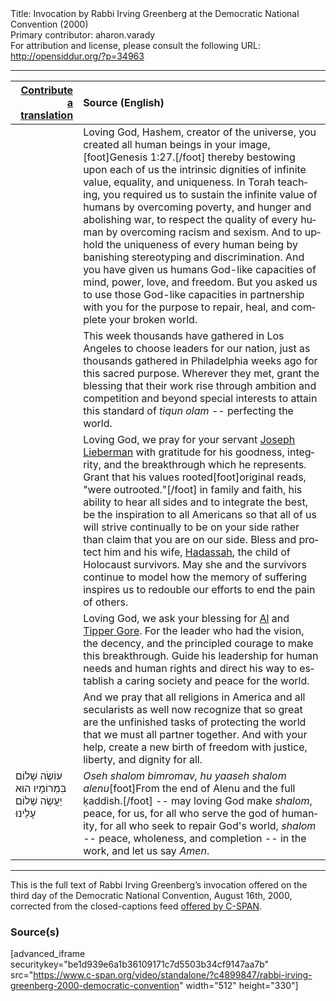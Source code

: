 <html>
<head></head>
<body>
Title: Invocation by Rabbi Irving Greenberg at the Democratic National Convention (2000)<br />
Primary contributor: aharon.varady<br />
For attribution and license, please consult the following URL: <a href="http://opensiddur.org/?p=34963">http://opensiddur.org/?p=34963</a>
<p />
<hr />

<table style="margin-left: auto;margin-right: auto;" class="draggable">
<thead><tr><th id="x" style="text-align: right;"><a href="/contributing/upload/">Contribute a translation</a></th><th style="text-align: left;">Source (English)</th></tr></thead>
<tbody>
<tr><td style="vertical-align:top;">
<div class="liturgy" lang="he">

</span></div></td>
 
<td style="vertical-align:top;">
<div class="english" lang="en">
Loving God, Hashem, creator of the universe,
you created all human beings in your image,[foot]Genesis 1:27.[/foot] 
thereby bestowing upon each of us 
the intrinsic dignities of infinite value, 
equality, 
and uniqueness. 
In Torah teaching, you required us 
to sustain the infinite value of humans 
by overcoming poverty, 
and hunger 
and abolishing war, 
to respect the quality of every human 
by overcoming racism 
and sexism. 
And to uphold the uniqueness of every human being 
by banishing stereotyping 
and discrimination. 
And you have given us humans 
God-like capacities of mind, 
power, 
love, 
and freedom. 
But you asked us to use those God-like capacities 
in partnership with you 
for the purpose to repair, 
heal, 
and complete your broken world. 
</div></td></tr>


<tr><td style="vertical-align:top;">
<div class="liturgy" lang="he">

</span></div></td>
 
<td style="vertical-align:top;">
<div class="english" lang="en">
This week thousands have gathered 
in Los Angeles 
to choose leaders for our nation, 
just as thousands gathered 
in Philadelphia weeks ago 
for this sacred purpose. 
Wherever they met, 
grant the blessing that their work 
rise through ambition and competition 
and beyond special interests 
to attain this standard of <em>tiqun olam</em> -- 
perfecting the world. 
</div></td></tr>


<tr><td style="vertical-align:top;">
<div class="liturgy" lang="he">

</span></div></td>
 
<td style="vertical-align:top;">
<div class="english" lang="en">
Loving God, 
we pray for your servant 
<a href="https://en.wikipedia.org/wiki/Joe_Lieberman">Joseph Lieberman</a> 
with gratitude for his goodness, integrity, 
and the breakthrough which he represents. 
Grant that his values rooted[foot]original reads, "were outrooted."[/foot] in family and faith, 
his ability to hear all sides and to integrate the best, 
be the inspiration to all Americans 
so that all of us will strive continually 
to be on your side 
rather than claim 
that you are on our side. 
Bless and protect him and his wife, 
<a href="https://en.wikipedia.org/wiki/Hadassah_Lieberman">Hadassah</a>, 
the child of Holocaust survivors. 
May she and the survivors continue to model 
how the memory of suffering inspires us 
to redouble our efforts 
to end the pain of others. 
</div></td></tr>


<tr><td style="vertical-align:top;">
<div class="liturgy" lang="he">

</span></div></td>
 
<td style="vertical-align:top;">
<div class="english" lang="en">
Loving God, 
we ask your blessing for <a href="https://en.wikipedia.org/wiki/Al_Gore">Al</a> and <a href="https://en.wikipedia.org/wiki/Tipper_Gore">Tipper Gore</a>. 
For the leader who had the vision, 
the decency, and the principled courage 
to make this breakthrough. 
Guide his leadership 
for human needs 
and human rights 
and direct his way 
to establish a caring society 
and peace for the world. 
</div></td></tr>


<tr><td style="vertical-align:top;">
<div class="liturgy" lang="he">

</span></div></td>
 
<td style="vertical-align:top;">
<div class="english" lang="en">
And we pray 
that all religions in America 
and all secularists as well 
now recognize 
that so great are the unfinished tasks of protecting the world 
that we must all partner together. 
And with your help, 
create a new birth of freedom 
with justice, 
liberty, 
and dignity for all. 
</div></td></tr>


<tr><td style="vertical-align:top;">
<div class="liturgy" lang="he">
עוֹשֶׂה שָׁלוֹם בִּמְרוֹמָיו
הוּא יַעֲשֶׂה שָׁלוֹם עָלֵינוּ
</span></div></td>
 
<td style="vertical-align:top;">
<div class="english" lang="en">
<em>Oseh shalom bimromav, 
hu yaaseh shalom alenu</em>[foot]From the end of Alenu and the full ḳaddish.[/foot] -- 
may loving God make <em>shalom</em>, peace, 
for us, 
for all who serve the god of humanity, 
for all who seek to repair God's world, 
<em>shalom</em> -- peace, wholeness, and completion --
in the work, 
and let us say <em>Amen</em>. 
</div></td></tr>
</tbody></table>

<hr />

This is the full text of Rabbi Irving Greenberg’s invocation offered on the third day of the Democratic National Convention, August 16th, 2000, corrected from the closed-captions feed <a href="https://www.c-span.org/video/?c4899847/rabbi-irving-greenberg-2000-democratic-convention">offered by C-SPAN</a>.


<h3>Source(s)</h3>

[advanced_iframe securitykey="be1d939e6a1b36109171c7d5503b34cf9147aa7b" src="https://www.c-span.org/video/standalone/?c4899847/rabbi-irving-greenberg-2000-democratic-convention" width="512" height="330"]

&nbsp;




</body>
</html>